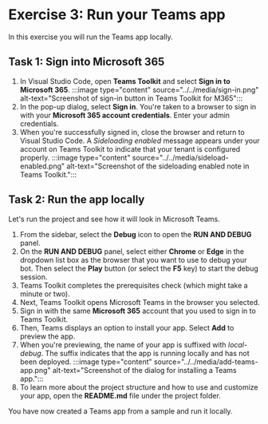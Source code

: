 # Exercise 3: Run your Teams app

In this exercise you will run the Teams app locally.

## Task 1: Sign into Microsoft 365

1. In Visual Studio Code, open **Teams Toolkit** and select **Sign in to Microsoft 365**.
    :::image type="content" source="../../media/sign-in.png" alt-text="Screenshot of sign-in button in Teams Toolkit for M365":::
2. In the pop-up dialog, select **Sign in**. You're taken to a browser to sign in with your **Microsoft 365 account credentials**.  Enter your admin credentials.
3. When you're successfully signed in, close the browser and return to Visual Studio Code. A *Sideloading enabled* message appears under your account on Teams Toolkit to indicate that your tenant is configured properly.
    :::image type="content" source="../../media/sideload-enabled.png" alt-text="Screenshot of the sideloading enabled note in Teams Toolkit.":::

## Task 2: Run the app locally

Let's run the project and see how it will look in Microsoft Teams.

1. From the sidebar, select the **Debug** icon to open the **RUN AND DEBUG** panel.
2. On the **RUN AND DEBUG** panel, select either **Chrome** or **Edge** in the dropdown list box as the browser that you want to use to debug your bot.  Then select the **Play** button (or select the **F5** key) to start the debug session.
3. Teams Toolkit completes the prerequisites check (which might take a minute or two).
4. Next, Teams Toolkit opens Microsoft Teams in the browser you selected.
5. Sign in with the same **Microsoft 365** account that you used to sign in to Teams Toolkit.
6. Then, Teams displays an option to install your app. Select **Add** to preview the app.
7. When you're previewing, the name of your app is suffixed with *local-debug*. The suffix indicates that the app is running locally and has not been deployed.
    :::image type="content" source="../../media/add-teams-app.png" alt-text="Screenshot of the dialog for installing a Teams app.":::
8. To learn more about the project structure and how to use and customize your app, open the **README.md** file under the project folder.

You have now created a Teams app from a sample and run it locally.
